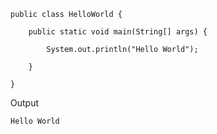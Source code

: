 ```
public class HelloWorld {

	public static void main(String[] args) {

		System.out.println("Hello World");

	}

}
```

Output
```
Hello World
```

